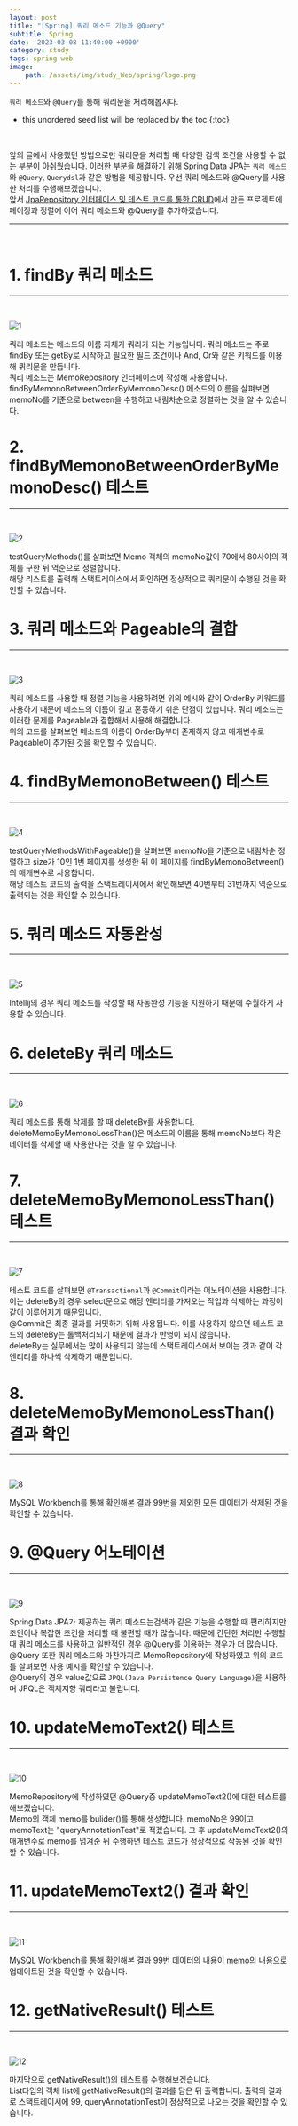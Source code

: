 ```yaml
---
layout: post
title: "[Spring] 쿼리 메소드 기능과 @Query"
subtitle: Spring
date: '2023-03-08 11:40:00 +0900'
category: study
tags: spring web
image:
    path: /assets/img/study_Web/spring/logo.png
---
```


`쿼리 메소드`와 `@Query`를 통해 쿼리문을 처리해봅시다.

<!--more-->

* this unordered seed list will be replaced by the toc
{:toc}
<br>

앞의 글에서 사용했던 방법으로만 쿼리문을 처리할 때 다양한 검색 조건을 사용할 수 없는 부분이 아쉬웠습니다. 이러한 부분을 해결하기 위해 Spring Data JPA는 `쿼리 메소드`와 `@Query`, `Querydsl`과 같은 방법을 제공합니다. 우선 쿼리 메소드와 @Query를 사용한 처리를 수행해보겠습니다.<br>
앞서 [JpaRepository 인터페이스 및 테스트 코드를 통한 CRUD](https://heesung98.github.io/study/Spring-_Spring_Data_JPA%EB%A5%BC_%EC%9D%B4%EC%9A%A9%ED%95%98%EB%8A%94_%ED%94%84%EB%A1%9C%EC%A0%9D%ED%8A%B8_%EC%83%9D%EC%84%B1%ED%95%98%EA%B8%B0.html)에서 만든 프로젝트에 페이징과 정렬에 이어 쿼리 메소드와 @Query를 추가하겠습니다.<br>

---
<br>

# 1. findBy 쿼리 메소드
---
<br>

![1](/assets/img/study_Web/spring/2023-03-08-[Spring]_쿼리_메소드_기능과_@Query/1.PNG)
<br>

쿼리 메소드는 메소드의 이름 자체가 쿼리가 되는 기능입니다. 쿼리 메소드는 주로 findBy 또는 getBy로 시작하고 필요한 필드 조건이나 And, Or와 같은 키워드를 이용해 쿼리문을 만듭니다.<br>
쿼리 메소드는 MemoRepository 인터페이스에 작성해 사용합니다. <br>
findByMemonoBetweenOrderByMemonoDesc() 메소드의 이름을 살펴보면 memoNo를 기준으로 between을 수행하고 내림차순으로 정렬하는 것을 알 수 있습니다.<br>

# 2. findByMemonoBetweenOrderByMemonoDesc() 테스트
---
<br>

![2](/assets/img/study_Web/spring/2023-03-08-[Spring]_쿼리_메소드_기능과_@Query/2.PNG)
<br>

testQueryMethods()를 살펴보면 Memo 객체의 memoNo값이 70에서 80사이의 객체를 구한 뒤 역순으로 정렬합니다.<br>
해당 리스트를 출력해 스택트레이스에서 확인하면 정상적으로 쿼리문이 수행된 것을 확인할 수 있습니다.<br>

# 3. 쿼리 메소드와 Pageable의 결합
---
<br>

![3](/assets/img/study_Web/spring/2023-03-08-[Spring]_쿼리_메소드_기능과_@Query/3.PNG)
<br>

쿼리 메소드를 사용할 때 정렬 기능을 사용하려면 위의 예시와 같이 OrderBy 키워드를 사용하기 때문에 메소드의 이름이 길고 혼동하기 쉬운 단점이 있습니다. 쿼리 메소드는 이러한 문제를 Pageable과 결합해서 사용해 해결합니다.<br>
위의 코드를 살펴보면 메소드의 이름이 OrderBy부터 존재하지 않고 매개변수로 Pageable이 추가된 것을 확인할 수 있습니다.<br>


# 4. findByMemonoBetween() 테스트
---
<br>

![4](/assets/img/study_Web/spring/2023-03-08-[Spring]_쿼리_메소드_기능과_@Query/4.PNG)
<br>

testQueryMethodsWithPageable()을 살펴보면 memoNo을 기준으로 내림차순 정렬하고 size가 10인 1번 페이지를 생성한 뒤 이 페이지를 findByMemonoBetween()의 매개변수로 사용합니다.<br>
해당 테스트 코드의 출력을 스택트레이서에서 확인해보면 40번부터 31번까지 역순으로 출력되는 것을 확인할 수 있습니다.<br>

# 5. 쿼리 메소드 자동완성
---
<br>

![5](/assets/img/study_Web/spring/2023-03-08-[Spring]_쿼리_메소드_기능과_@Query/5.PNG)
<br>

Intellij의 경우 쿼리 메소드를 작성할 때 자동완성 기능을 지원하기 때문에 수월하게 사용할 수 있습니다.<br>

# 6. deleteBy 쿼리 메소드
---
<br>

![6](/assets/img/study_Web/spring/2023-03-08-[Spring]_쿼리_메소드_기능과_@Query/6.PNG)
<br>

쿼리 메소드를 통해 삭제를 할 때 deleteBy를 사용합니다.<br>
deleteMemoByMemonoLessThan()은 메소드의 이름을 통해 memoNo보다 작은 데이터를 삭제할 때 사용한다는 것을 알 수 있습니다.


# 7. deleteMemoByMemonoLessThan() 테스트
---
<br>

![7](/assets/img/study_Web/spring/2023-03-08-[Spring]_쿼리_메소드_기능과_@Query/7.PNG)
<br>

테스트 코드를 살펴보면 `@Transactional`과 `@Commit`이라는 어노테이션을 사용합니다.<br>
이는 deleteBy의 경우 select문으로 해당 엔티티를 가져오는 작업과 삭제하는 과정이 같이 이루어지기 때문입니다.<br>
@Commit은 최종 결과를 커밋하기 위해 사용됩니다. 이를 사용하지 않으면 테스트 코드의 deleteBy는 롤백처리되기 때문에 결과가 반영이 되지 않습니다.<br>
deleteBy는 실무에서는 많이 사용되지 않는데 스택트레이스에서 보이는 것과 같이 각 엔티티를 하나씩 삭제하기 때문입니다.<br>

# 8. deleteMemoByMemonoLessThan() 결과 확인
---
<br>

![8](/assets/img/study_Web/spring/2023-03-08-[Spring]_쿼리_메소드_기능과_@Query/8.PNG)
<br>

MySQL Workbench를 통해 확인해본 결과 99번을 제외한 모든 데이터가 삭제된 것을 확인할 수 있습니다.<br>

# 9. @Query 어노테이션
---
<br>

![9](/assets/img/study_Web/spring/2023-03-08-[Spring]_쿼리_메소드_기능과_@Query/9.PNG)
<br>

Spring Data JPA가 제공하는 쿼리 메소드는검색과 같은 기능을 수행할 때 편리하지만 조인이나 복잡한 조건을 처리할 때 불편할 때가 많습니다. 때문에 간단한 처리만 수행할 때 쿼리 메소드를 사용하고 일반적인 경우 @Query를 이용하는 경우가 더 많습니다.<br>
@Query 또한 쿼리 메소드와 마찬가지로 MemoRepository에 작성하였고 위의 코드를 살펴보면 사용 예시를 확인할 수 있습니다.<br>
@Query의 경우 value값으로 `JPQL(Java Persistence Query Language)`을 사용하며 JPQL은 객체지향 쿼리라고 불립니다.<br>

# 10. updateMemoText2() 테스트
---
<br>

![10](/assets/img/study_Web/spring/2023-03-08-[Spring]_쿼리_메소드_기능과_@Query/10.PNG)
<br>

MemoRepository에 작성하였던 @Query중 updateMemoText2()에 대한 테스트를 해보겠습니다.<br>
Memo의 객체 memo를 bulider()를 통해 생성합니다. memoNo은 99이고 memoText는 "queryAnnotationTest"로 적겠습니다. 그 후 updateMemoText2()의 매개변수로 memo를 넘겨준 뒤 수행하면 테스트 코드가 정상적으로 작동된 것을 확인할 수 있습니다.<br>

# 11.  updateMemoText2() 결과 확인
---
<br>

![11](/assets/img/study_Web/spring/2023-03-08-[Spring]_쿼리_메소드_기능과_@Query/11.PNG)
<br>

MySQL Workbench를 통해 확인해본 결과 99번 데이터의 내용이 memo의 내용으로 업데이트된 것을 확인할 수 있습니다.<br>

# 12. getNativeResult() 테스트
---
<br>

![12](/assets/img/study_Web/spring/2023-03-08-[Spring]_쿼리_메소드_기능과_@Query/12.PNG)
<br>

마지막으로 getNativeResult()의 테스트를 수행해보겠습니다.<br>
List타입의 객체 list에 getNativeResult()의 결과를 담은 뒤 출력합니다. 출력의 결과로 스택트레이서에 99, queryAnnotationTest이 정상적으로 나오는 것을 확인할 수 있습니다.<br>
